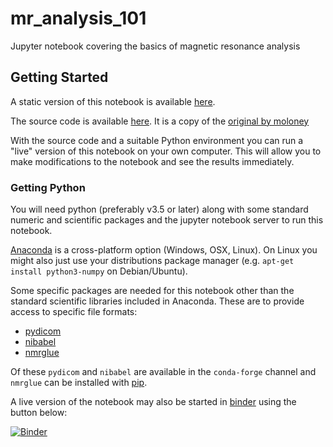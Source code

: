 # mr_analysis_101
Jupyter notebook covering the basics of magnetic resonance analysis

## Getting Started

A static version of this notebook is available [here](http://nbviewer.ipython.org/github/rtrhd/mr_analysis_101/blob/master/mr_analysis_101.ipynb).

The source code is available [here](https://github.com/rtrhd/mr_analysis_101). It is a copy of the [original by moloney](https://github.com/moloney/mr_analysis_101) 

With the source code and a suitable Python environment you can run a "live" version of this notebook on your own computer.
This will allow you to make modifications to the notebook and see the results immediately.

### Getting Python

You will need python (preferably v3.5 or later) along with some standard numeric and scientific packages and the jupyter notebook server to run this notebook.

[Anaconda](https://www.anaconda.com/download) is a cross-platform option (Windows, OSX, Linux). On Linux you might also just use your distributions package manager (e.g. `apt-get install python3-numpy` on Debian/Ubuntu).

Some specific packages are needed for this notebook other than the standard scientific libraries included in Anaconda. These are to provide access to specific file formats:

* [pydicom](http://pydicom.readthedocs.io)
* [nibabel](http://nipy.org/nibabel)
* [nmrglue](http://nmrglue.readthedocs.io)

Of these `pydicom` and `nibabel` are available in the `conda-forge` channel and `nmrglue` can be installed with [pip](https://pypi.org/project/nmrglue). 

A live version of the notebook may also be started in [binder](https://mybinder.org/) using the button below:

[![Binder](https://mybinder.org/badge.svg)](https://mybinder.org/v2/gh/rtrhd/mr_analysis_101/master?filepath=mr_analysis_101.ipynb)
